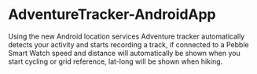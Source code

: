 AdventureTracker-AndroidApp
===========================

Using the new Android location services Adventure tracker automatically detects your activity and starts recording a track, if connected to a Pebble Smart Watch speed and distance will automatically be shown when you start cycling or grid reference, lat-long will be shown when hiking.
